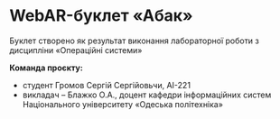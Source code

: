 # WebAR-буклет «Абак»
Буклет створено як результат виконання лабораторної роботи з дисципліни
«Операційні системи»

**Команда проєкту:**
- студент Громов Сергій Сергійовьчи, АІ-221
- викладач – Блажко О.А., доцент кафедри інформаційних систем Національного
університету «Одеська політехніка»
